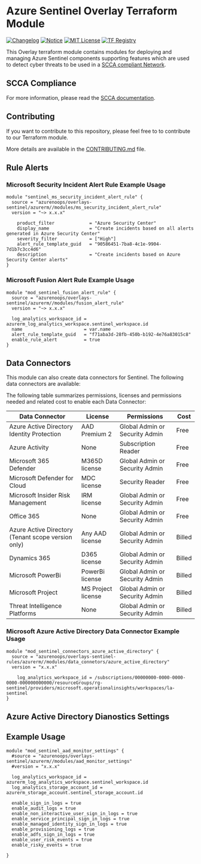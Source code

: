 # Azure Sentinel Overlay Terraform Module

[![Changelog](https://img.shields.io/badge/changelog-release-green.svg)](CHANGELOG.md) [![Notice](https://img.shields.io/badge/notice-copyright-yellow.svg)](NOTICE) [![MIT License](https://img.shields.io/badge/license-MIT-orange.svg)](LICENSE) [![TF Registry](https://img.shields.io/badge/terraform-registry-blue.svg)](https://registry.terraform.io/modules/azurenoops/overlays-sentinel/azurerm/)

This Overlay terraform module contains modules for deploying and managing Azure Sentinel components supporting features which are used to detect cyber threats to be used in a [SCCA compliant Network](https://registry.terraform.io/modules/azurenoops/overlays-management-hub/azurerm/latest).

## SCCA Compliance

For more information, please read the [SCCA documentation](https://docs.microsoft.com/en-us/azure/azure-government/documentation-government-get-started-connect-with-cli).

## Contributing

If you want to contribute to this repository, please feel free to to contribute to our Terraform module.

More details are available in the [CONTRIBUTING.md](./CONTRIBUTING.md#pull-request-process) file.

## Rule Alerts

### Microsoft Security Incident Alert Rule Example Usage

```hcl  
module "sentinel_ms_security_incident_alert_rule" {  
  source = "azurenoops/overlays-sentinel/azurerm//modules/ms_security_incident_alert_rule"  
  version = "~> x.x.x"  
  
    product_filter             = "Azure Security Center"
    display_name               = "Create incidents based on all alerts generated in Azure Security Center"
    severity_filter            = ["High"]
    alert_rule_template_guid   = "90586451-7ba8-4c1e-9904-7d1b7c3cc4d6"
    description                = "Create incidents based on Azure Security Center alerts"
}
```

### Microsoft Fusion Alert Rule Example Usage

```hcl  
module "mod_sentinel_fusion_alert_rule" {  
  source = "azurenoops/overlays-sentinel/azurerm//modules/fusion_alert_rule"  
  version = "~> x.x.x"  
  
  log_analytics_workspace_id = azurerm_log_analytics_workspace.sentinel_workspace.id
  name                       = var.name
  alert_rule_template_guid   = "f71aba3d-28fb-450b-b192-4e76a83015c8"
  enable_rule_alert          = true
}
```

## Data Connectors

This module can also create data connectors for Sentinel. The following data connectors are available:

The following table summarizes permissions, licenses and permissions needed and related cost to enable each Data Connector:

| Data Connector                                 | License         |  Permissions                    | Cost      |
| ---------------------------------------------- | --------------- |---------------------------------|-----------|
| Azure Active Directory Identity Protection  | AAD Premium 2   | Global Admin or Security Admin  | Free      |
| Azure Activity                                 | None            | Subscription Reader             | Free      |
| Microsoft 365 Defender                         | M365D license   | Global Admin or Security Admin  | Free      |
| Microsoft Defender for Cloud                   | MDC license     | Security Reader                 | Free      |
| Microsoft Insider Risk Management              | IRM license     | Global Admin or Security Admin  | Free      |
| Office 365                                     | None            | Global Admin or Security Admin  | Free      |
| Azure Active Directory (Tenant scope version only) | Any AAD license | Global Admin or Security Admin  | Billed    |
| Dynamics 365                                   | D365 license    | Global Admin or Security Admin  | Billed    |
| Microsoft PowerBi                              | PowerBi license | Global Admin or Security Admin  | Billed    |
| Microsoft Project                              | MS Project license | Global Admin or Security Admin | Billed  |
| Threat Intelligence Platforms                  | None            | Global Admin or Security Admin  | Billed    |

### Microsoft Azure Active Directory Data Connector Example Usage

```hcl  
module "mod_sentinel_connectors_azure_active_directory" {  
  source = "azurenoops/overlays-sentinel-rules/azurerm//modules/data_connetors/azure_active_directory"  
  version = "x.x.x"  
  
    log_analytics_workspace_id = /subscriptions/00000000-0000-0000-0000-000000000000/resourceGroups/rg-sentinel/providers/microsoft.operationalinsights/workspaces/la-sentinel
}
```

## Azure Active Directory Dianostics Settings

## Example Usage

```hcl  
module "mod_sentinel_aad_monitor_settings" {
  #source = "azurenoops/overlays-sentinel/azurerm//modules/aad_monitor_settings"  
  #version = "x.x.x"  
  
  log_analytics_workspace_id = azurerm_log_analytics_workspace.sentinel_workspace.id
  log_analytics_storage_account_id = azurerm_storage_account.sentinel_storage_account.id

  enable_sign_in_logs = true
  enable_audit_logs = true
  enable_non_interactive_user_sign_in_logs = true
  enable_service_principal_sign_in_logs = true
  enable_managed_identity_sign_in_logs = true
  enable_provisioning_logs = true
  enable_adfs_sign_in_logs = true
  enable_user_risk_events = true
  enable_risky_events = true

}
```
